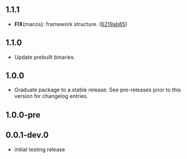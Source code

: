 ## 1.1.1

 - **FIX**(macos): framework structure. ([6219ab85](https://github.com/cypherstack/cs_monero/commit/6219ab8579b121f42c30aaf3604778f71bf74328))

## 1.1.0

- Update prebuilt binaries.

## 1.0.0

 - Graduate package to a stable release. See pre-releases prior to this version for changelog entries.

## 1.0.0-pre

## 0.0.1-dev.0

* initial testing release